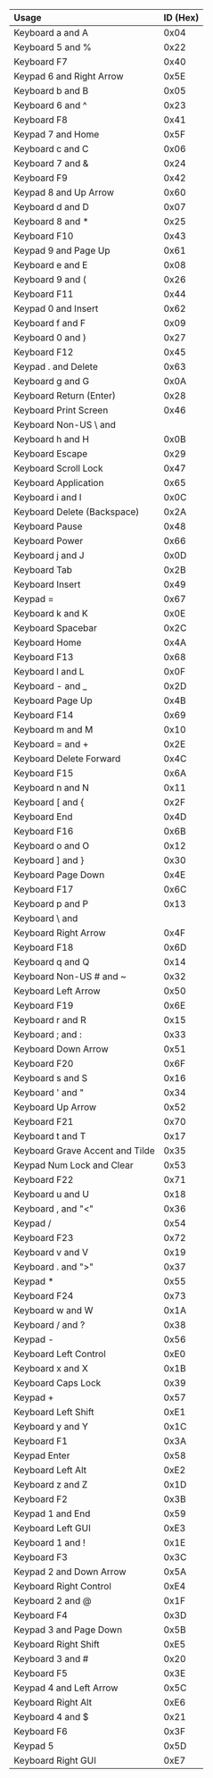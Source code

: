Usage | ID (Hex)
:---|:---
Keyboard a and A | 0x04
Keyboard 5 and % | 0x22
Keyboard F7 | 0x40
Keypad 6 and Right Arrow | 0x5E
Keyboard b and B | 0x05
Keyboard 6 and ^ | 0x23
Keyboard F8 | 0x41
Keypad 7 and Home | 0x5F
Keyboard c and C | 0x06
Keyboard 7 and & | 0x24
Keyboard F9 | 0x42
Keypad 8 and Up Arrow | 0x60
Keyboard d and D | 0x07
Keyboard 8 and * | 0x25
Keyboard F10 | 0x43
Keypad 9 and Page Up | 0x61
Keyboard e and E | 0x08
Keyboard 9 and ( | 0x26
Keyboard F11 | 0x44
Keypad 0 and Insert | 0x62
Keyboard f and F | 0x09
Keyboard 0 and ) | 0x27
Keyboard F12 | 0x45
Keypad . and Delete | 0x63
Keyboard g and G | 0x0A
Keyboard Return (Enter) | 0x28
Keyboard Print Screen | 0x46
Keyboard Non-US \ and | | 0x64
Keyboard h and H | 0x0B
Keyboard Escape | 0x29
Keyboard Scroll Lock | 0x47
Keyboard Application | 0x65
Keyboard i and I | 0x0C
Keyboard Delete (Backspace) | 0x2A
Keyboard Pause | 0x48
Keyboard Power | 0x66
Keyboard j and J | 0x0D
Keyboard Tab | 0x2B
Keyboard Insert | 0x49
Keypad = | 0x67
Keyboard k and K | 0x0E
Keyboard Spacebar | 0x2C
Keyboard Home | 0x4A
Keyboard F13 | 0x68
Keyboard l and L | 0x0F
Keyboard - and _ | 0x2D
Keyboard Page Up | 0x4B
Keyboard F14 | 0x69
Keyboard m and M | 0x10
Keyboard = and + | 0x2E
Keyboard Delete Forward | 0x4C
Keyboard F15 | 0x6A
Keyboard n and N | 0x11
Keyboard [ and { | 0x2F
Keyboard End | 0x4D
Keyboard F16 | 0x6B
Keyboard o and O | 0x12
Keyboard ] and } | 0x30
Keyboard Page Down | 0x4E
Keyboard F17 | 0x6C
Keyboard p and P | 0x13
Keyboard \ and | | 0x31
Keyboard Right Arrow | 0x4F
Keyboard F18 | 0x6D
Keyboard q and Q | 0x14
Keyboard Non-US # and ~ | 0x32
Keyboard Left Arrow | 0x50
Keyboard F19 | 0x6E
Keyboard r and R | 0x15
Keyboard ; and : | 0x33
Keyboard Down Arrow | 0x51
Keyboard F20 | 0x6F
Keyboard s and S | 0x16
Keyboard ' and " | 0x34
Keyboard Up Arrow | 0x52
Keyboard F21 | 0x70
Keyboard t and T | 0x17
Keyboard Grave Accent and Tilde | 0x35
Keypad Num Lock and Clear | 0x53
Keyboard F22 | 0x71
Keyboard u and U | 0x18
Keyboard , and "<" | 0x36
Keypad / | 0x54
Keyboard F23 | 0x72
Keyboard v and V | 0x19
Keyboard . and ">" | 0x37
Keypad * | 0x55
Keyboard F24 | 0x73
Keyboard w and W | 0x1A
Keyboard / and ? | 0x38
Keypad - | 0x56
Keyboard Left Control | 0xE0
Keyboard x and X | 0x1B
Keyboard Caps Lock | 0x39
Keypad + | 0x57
Keyboard Left Shift | 0xE1
Keyboard y and Y | 0x1C
Keyboard F1 | 0x3A
Keypad Enter | 0x58
Keyboard Left Alt | 0xE2
Keyboard z and Z | 0x1D
Keyboard F2 | 0x3B
Keypad 1 and End | 0x59
Keyboard Left GUI | 0xE3
Keyboard 1 and ! | 0x1E
Keyboard F3 | 0x3C
Keypad 2 and Down Arrow | 0x5A
Keyboard Right Control | 0xE4
Keyboard 2 and @ | 0x1F
Keyboard F4 | 0x3D
Keypad 3 and Page Down | 0x5B
Keyboard Right Shift | 0xE5
Keyboard 3 and # | 0x20
Keyboard F5 | 0x3E
Keypad 4 and Left Arrow | 0x5C
Keyboard Right Alt | 0xE6
Keyboard 4 and $ | 0x21
Keyboard F6 | 0x3F
Keypad 5 | 0x5D
Keyboard Right GUI | 0xE7
